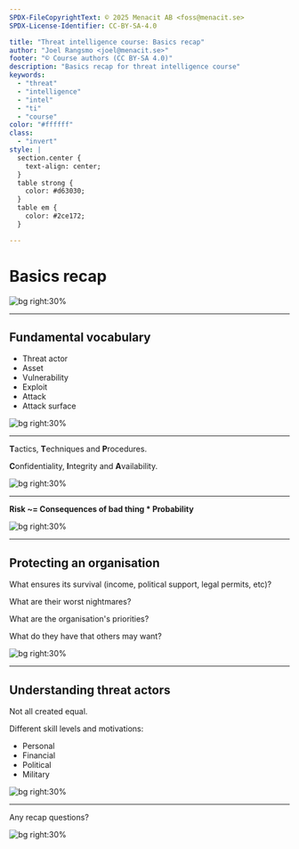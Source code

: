 ```yaml
---
SPDX-FileCopyrightText: © 2025 Menacit AB <foss@menacit.se>
SPDX-License-Identifier: CC-BY-SA-4.0

title: "Threat intelligence course: Basics recap"
author: "Joel Rangsmo <joel@menacit.se>"
footer: "© Course authors (CC BY-SA 4.0)"
description: "Basics recap for threat intelligence course"
keywords:
  - "threat"
  - "intelligence"
  - "intel"
  - "ti"
  - "course"
color: "#ffffff"
class:
  - "invert"
style: |
  section.center {
    text-align: center;
  }
  table strong {
    color: #d63030;
  }
  table em {
    color: #2ce172;
  }

---
```

<!-- _footer: "%ATTRIBUTION_PREFIX% Marcin Wichary (CC BY 2.0)" -->
# Basics recap

![bg right:30%](images/06-tv.jpg)

---
<!-- _footer: "%ATTRIBUTION_PREFIX% Guilhem Vellut (CC BY 2.0)" -->
## Fundamental vocabulary
- Threat actor
- Asset
- Vulnerability
- Exploit
- Attack
- Attack surface

![bg right:30%](images/06-mouxy_abandoned_door.jpg)

---
<!-- _footer: "%ATTRIBUTION_PREFIX% Adam Lusch (CC BY-SA 2.0)" -->
**T**actics,
**T**echniques and
**P**rocedures.  
  
**C**onfidentiality,
**I**ntegrity and
**A**vailability.  

![bg right:30%](images/06-plant_machine.jpg)

---
<!-- _footer: "%ATTRIBUTION_PREFIX% Rick Massey (CC BY 2.0)" -->
**Risk \~=
Consequences of bad thing \* Probability**  

![bg right:30%](images/06-finch_foundry_wheels.jpg)

---
<!-- _footer: "%ATTRIBUTION_PREFIX% Joel Rangsmo (CC BY-SA 4.0)" -->
## Protecting an organisation
What ensures its survival
(income, political support, legal permits, etc)?

What are their worst nightmares?  

What are the organisation's priorities?  

What do they have that others may want?

![bg right:30%](images/06-outdoors_power_control_flowers.jpg)

---
<!-- _footer: "%ATTRIBUTION_PREFIX% Stig Nygaard (CC BY 2.0)" -->
## Understanding threat actors
Not all created equal.  
  
Different skill levels and motivations:
- Personal
- Financial
- Political
- Military

![bg right:30%](images/06-faces_statue.jpg)

---
<!-- _footer: "%ATTRIBUTION_PREFIX% Marcin Wichary (CC BY 2.0)" -->
Any recap questions?

![bg right:30%](images/06-tv.jpg)

